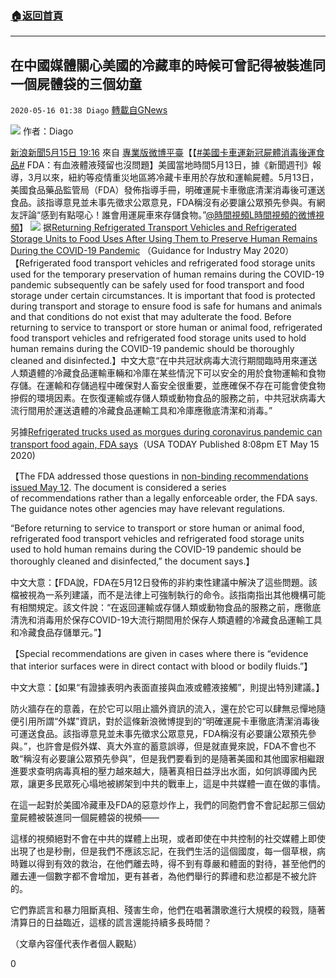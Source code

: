 ###  [:house:返回首頁](https://github.com/ourhimalayas/txt)
---

## 在中國媒體關心美國的冷藏車的時候可曾記得被裝進同一個屍體袋的三個幼童
`2020-05-16 01:38 Diago` [轉載自GNews](https://gnews.org/zh-hant/204685/)

![](https://s3.amazonaws.com/gnews-media-offload/wp-content/uploads/2020/05/16012957/cn-body-bag.jpg)
作者：Diago

[新浪新聞](https://weibo.com/sinapapers)[5月15日 19:16](https://weibo.com/2028810631/J248oBb3Y) 來自 [專業版微博平臺](https://app.weibo.com/t/feed/4WrlHq)【【[#美國卡車運新冠屍體消毒後運食品#](https://s.weibo.com/weibo?q=%23%E7%BE%8E%E5%9B%BD%E5%8D%A1%E8%BD%A6%E8%BF%90%E6%96%B0%E5%86%A0%E5%B0%B8%E4%BD%93%E6%B6%88%E6%AF%92%E5%90%8E%E8%BF%90%E9%A3%9F%E5%93%81%23&amp;from=default) FDA：有血液體液殘留也沒問題】美國當地時間5月13日，據《新聞週刊》報導，3月以來，紐約等疫情重災地區將冷藏卡車用於存放和運輸屍體。5月13日，美國食品藥品監管局（FDA）發佈指導手冊，明確運屍卡車徹底清潔消毒後可運送食品。該指導意見並未事先徵求公眾意見，FDA稱沒有必要讓公眾預先參與。有網友評論“感到有點噁心！誰會用運屍車來存儲食物。”[@時間視頻](https://weibo.com/n/%E6%97%B6%E9%97%B4%E8%A7%86%E9%A2%91?from=feed&amp;loc=at)[L時間視頻的微博視頻](http://t.cn/A6AeLxjk)】
![](https://s3.amazonaws.com/gnews-media-offload/wp-content/uploads/2020/05/16013220/WhatsApp-Image-2020-05-16-at-1.31.33-PM.jpeg)
据[Returning Refrigerated Transport Vehicles and Refrigerated Storage Units to Food Uses After Using Them to Preserve Human Remains During the COVID-19 Pandemic](https://www.fda.gov/media/137964/download#page=7&amp;zoom=100,82,220) （Guidance for Industry May 2020）【Refrigerated food transport vehicles and refrigerated food storage units used for the temporary preservation of human remains during the COVID-19 pandemic subsequently can be safely used for food transport and food storage under certain circumstances. It is important that food is protected during transport and storage to ensure food is safe for humans and animals and that conditions do not exist that may adulterate the food. Before returning to service to transport or store human or animal food, refrigerated food transport vehicles and refrigerated food storage units used to hold human remains during the COVID-19 pandemic should be thoroughly cleaned and disinfected.】中文大意“在中共冠狀病毒大流行期間臨時用來運送人類遺體的冷藏食品運輸車輛和冷庫在某些情況下可以安全的用於食物運輸和食物存儲。在運輸和存儲過程中確保對人畜安全很重要，並應確保不存在可能會使食物摻假的環境因素。在恢復運輸或存儲人類或動物食品的服務之前，中共冠狀病毒大流行間用於運送遺體的冷藏食品運輸工具和冷庫應徹底清潔和消毒。”

另據[Refrigerated trucks used as morgues during coronavirus pandemic can transport food again, FDA says](https://www.usatoday.com/story/news/health/2020/05/15/coronavirus-temporary-morgues-trucks-can-haul-food-again-fda-says/5202538002/)（USA TODAY Published 8:08pm ET May 15 2020)

【The FDA addressed those questions in [non-binding recommendations issued May 12](https://www.fda.gov/media/137964/download). The document is considered a series  of recommendations rather than a legally enforceable order, the FDA says. The guidance notes other agencies may have relevant regulations.

“Before returning to service to transport or store human or animal food, refrigerated food transport vehicles and refrigerated food storage units used to hold human remains during the COVID-19 pandemic should be thoroughly cleaned and disinfected,” the document says.】

中文大意：【FDA說，FDA在5月12日發佈的非約束性建議中解決了這些問題。該檔被視為一系列建議，而不是法律上可強制執行的命令。該指南指出其他機構可能有相關規定。該文件說：“在返回運輸或存儲人類或動物食品的服務之前，應徹底清洗和消毒用於保存COVID-19大流行期間用於保存人類遺體的冷藏食品運輸工具和冷藏食品存儲單元。”】

【Special recommendations are given in cases where there is “evidence that interior surfaces were in direct contact with blood or bodily fluids.”】

中文大意：【如果“有證據表明內表面直接與血液或體液接觸”，則提出特別建議。】

防火牆存在的意義，在於它可以阻止牆外資訊的流入，還在於它可以肆無忌憚地隨便引用所謂“外媒”資訊，對於這條新浪微博提到的“明確運屍卡車徹底清潔消毒後可運送食品。該指導意見並未事先徵求公眾意見，FDA稱沒有必要讓公眾預先參與。”，也許會是假外媒、真大外宣的蓄意誤導，但是就直覺來說，FDA不會也不敢“稱沒有必要讓公眾預先參與”，但是我們要看到的是隨著美國和其他國家相繼跟進要求查明病毒真相的壓力越來越大，隨著真相日益浮出水面，如何誤導國內民眾，讓更多民眾死心塌地被綁架到中共的戰車上，這是中共媒體一直在做的事情。

在這一起對於美國冷藏車及FDA的惡意炒作上，我們的同胞們會不會記起那三個幼童屍體被裝進同一個屍體袋的視頻——



這樣的視頻絕對不會在中共的媒體上出現，或者即使在中共控制的社交媒體上即使出現了也是秒刪，但是我們不應該忘記，在我們生活的這個國度，每一個草根，病時難以得到有效的救治，在他們離去時，得不到有尊嚴和體面的對待，甚至他們的離去連一個數字都不會增加，更有甚者，為他們舉行的葬禮和悲泣都是不被允許的。

它們靠謊言和暴力阻斷真相、殘害生命，他們在唱著讚歌進行大規模的殺戮，隨著清算日的日益臨近，這樣的謊言還能持續多長時間？

（文章內容僅代表作者個人觀點）

0
